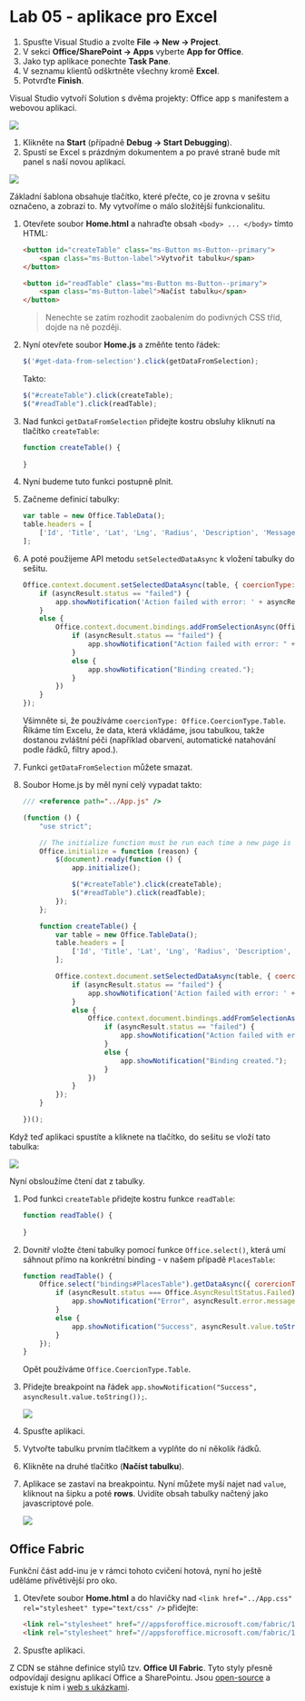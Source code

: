 Lab 05 - aplikace pro Excel
===

1. Spusťte Visual Studio a zvolte **File &rarr; New &rarr; Project**.
1. V sekci **Office/SharePoint &rarr; Apps** vyberte **App for Office**.
1. Jako typ aplikace ponechte **Task Pane**.
1. V seznamu klientů odškrtněte všechny kromě **Excel**.
1. Potvrďte **Finish**.

Visual Studio vytvoří Solution s dvěma projekty: Office app s manifestem a webovou aplikaci.

![](Images/lab05_01.png)

1. Klikněte na **Start** (případně **Debug &rarr; Start Debugging**).
1. Spustí se Excel s prázdným dokumentem a po pravé straně bude mít panel s naší novou aplikací.

![](Images/lab05_02.png)

Základní šablona obsahuje tlačítko, které přečte, co je zrovna v sešitu označeno, a zobrazí to. My vytvoříme o málo složitější funkcionalitu.

1. Otevřete soubor **Home.html** a nahraďte obsah `<body> ... </body>` tímto HTML:

	```html
	<button id="createTable" class="ms-Button ms-Button--primary">
    	<span class="ms-Button-label">Vytvořit tabulku</span>
	</button>
	
	<button id="readTable" class="ms-Button ms-Button--primary">
        <span class="ms-Button-label">Načíst tabulku</span>
    </button>
	```
	
	> Nenechte se zatím rozhodit zaobalením do podivných CSS tříd, dojde na ně později.
	
1. Nyní otevřete soubor **Home.js** a změňte tento řádek:
	
	```javascript
	$('#get-data-from-selection').click(getDataFromSelection);
	```
	
	Takto:
	
	```javascript
    $("#createTable").click(createTable);
    $("#readTable").click(readTable);
	```
	
1. Nad funkci `getDataFromSelection` přidejte kostru obsluhy kliknutí na tlačítko `createTable`:

	```javascript
	function createTable() {
		
	}
	```
	
1. Nyní budeme tuto funkci postupně plnit.
1. Začneme definicí tabulky:

	```javascript
	var table = new Office.TableData();
	table.headers = [
		['Id', 'Title', 'Lat', 'Lng', 'Radius', 'Description', 'Message']
	];
	```
	
1. A poté použijeme API metodu `setSelectedDataAsync` k vložení tabulky do sešitu.

	```javascript
	Office.context.document.setSelectedDataAsync(table, { coercionType: Office.CoercionType.Table }, function (asyncResult) {
		if (asyncResult.status == "failed") {
			app.showNotification('Action failed with error: ' + asyncResult.error.message);
		}
		else {
			Office.context.document.bindings.addFromSelectionAsync(Office.BindingType.Table, { id: "PlacesTable" }, function (asyncResult) {
				if (asyncResult.status == "failed") {
					app.showNotification("Action failed with error: " + asyncResult.error.message);
				}
				else {
					app.showNotification("Binding created.");
				}
			})
		}
	});
	```
	
	Všimněte si, že používáme `coercionType: Office.CoercionType.Table`. Říkáme tím Excelu, že data, která vkládáme, jsou tabulkou, takže dostanou zvláštní péči (například obarvení, automatické natahování podle řádků, filtry apod.).
	
1. Funkci `getDataFromSelection` můžete smazat.
1. Soubor Home.js by měl nyní celý vypadat takto:

	```javascript
	/// <reference path="../App.js" />
	
	(function () {
		"use strict";
	
		// The initialize function must be run each time a new page is loaded
		Office.initialize = function (reason) {
			$(document).ready(function () {
				app.initialize();
	
				$("#createTable").click(createTable);
			    $("#readTable").click(readTable);
			});
		};
	
		function createTable() {
			var table = new Office.TableData();
			table.headers = [
				['Id', 'Title', 'Lat', 'Lng', 'Radius', 'Description', 'Message']
			];
	
			Office.context.document.setSelectedDataAsync(table, { coercionType: Office.CoercionType.Table }, function (asyncResult) {
				if (asyncResult.status == "failed") {
					app.showNotification('Action failed with error: ' + asyncResult.error.message);
				}
				else {
					Office.context.document.bindings.addFromSelectionAsync(Office.BindingType.Table, { id: "PlacesTable" }, function (asyncResult) {
						if (asyncResult.status == "failed") {
							app.showNotification("Action failed with error: " + asyncResult.error.message);
						}
						else {
							app.showNotification("Binding created.");
						}
					})
				}
			});
		}
	
	})();
	```
	
Když teď aplikaci spustíte a kliknete na tlačítko, do sešitu se vloží tato tabulka:

![](Images/lab05_03.png)

Nyní obsloužíme čtení dat z tabulky.

1. Pod funkci `createTable` přidejte kostru funkce `readTable`:

	```javascript
	function readTable() {
		
	}
	```

1. Dovnitř vložte čtení tabulky pomocí funkce `Office.select()`, která umí sáhnout přímo na konkrétní binding - v našem případě `PlacesTable`:
	
	```javascript
	function readTable() {
        Office.select("bindings#PlacesTable").getDataAsync({ corercionType: Office.CoercionType.Table }, function (asyncResult) {
            if (asyncResult.status === Office.AsyncResultStatus.Failed) {
                app.showNotification("Error", asyncResult.error.message);
            }
            else {
                app.showNotification("Success", asyncResult.value.toString());
            }
        });
    }
	```
	
	Opět používáme `Office.CoercionType.Table`.
	
1. Přidejte breakpoint na řádek `app.showNotification("Success", asyncResult.value.toString());`. 

	![](Images/lab05_04.png)
	
1. Spusťte aplikaci.
1. Vytvořte tabulku prvním tlačítkem a vyplňte do ní několik řádků.
1. Klikněte na druhé tlačítko (**Načíst tabulku**).
1. Aplikace se zastaví na breakpointu. Nyní můžete myší najet nad `value`, kliknout na šipku a poté **rows**. Uvidíte obsah tabulky načtený jako javascriptové pole.

	![](Images/lab05_05.png)

## Office Fabric

Funkční část add-inu je v rámci tohoto cvičení hotová, nyní ho ještě uděláme přívětivější pro oko.

1. Otevřete soubor **Home.html** a do hlavičky nad `<link href="../App.css" rel="stylesheet" type="text/css" />` přidejte:

	```html
	<link rel="stylesheet" href="//appsforoffice.microsoft.com/fabric/1.0/fabric.min.css">
    <link rel="stylesheet" href="//appsforoffice.microsoft.com/fabric/1.0/fabric.components.min.css" />
	```
	
1. Spusťte aplikaci.

Z CDN se stáhne definice stylů tzv. **Office UI Fabric**. Tyto styly přesně odpovídají designu aplikací Office a SharePointu. Jsou [open-source](https://github.com/OfficeDev/Office-UI-Fabric) a existuje k nim i [web s ukázkami](http://officeuifabric.com/).